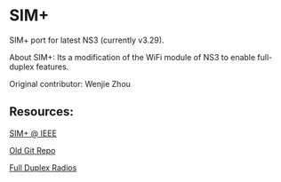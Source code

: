 # SIM+

SIM+ port for latest NS3 (currently v3.29).

About SIM+: Its a modification of the WiFi module of NS3 to enable full-duplex features.

Original contributor: Wenjie Zhou

Resources:
---
[SIM+ @ IEEE](https://ieeexplore.ieee.org/abstract/document/6983995)

[Old Git Repo](https://github.com/wenjie-zhou/full-duplex-ns3)

[Full Duplex Radios](https://web.stanford.edu/~skatti/pubs/sigcomm13-fullduplex.pdf)
